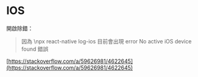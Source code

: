 # IOS

開啟除錯：

> 因為 \npx react-native log-ios 目前會出現 error No active iOS device found 錯誤

[https://stackoverflow.com/a/59626981/4622645](https://stackoverflow.com/a/59626981/4622645)


